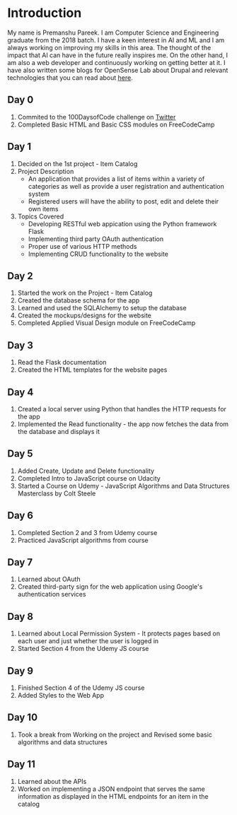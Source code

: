 # Introduction

My name is Premanshu Pareek. I am Computer Science and Engineering graduate from the 2018 batch. I have a keen interest in AI and ML and I am always working on improving my skills in this area. The thought of the impact that AI can have in the future really inspires me. On the other hand, I am also a web developer and continuously working on getting better at it. I have also written some blogs for OpenSense Lab about Drupal and relevant technologies that you can read about [here](https://opensenselabs.com/user/premanshu).

## Day 0
1. Commited to the 100DaysofCode challenge on [Twitter](https://twitter.com/PremanshuPareek/status/1079816413714337793)
2. Completed Basic HTML and Basic CSS modules on FreeCodeCamp

## Day 1
1. Decided on the 1st project - Item Catalog
2. Project Description
      * An application that provides a list of items within a variety of categories as well as provide a user registration and authentication system
      * Registered users will have the ability to post, edit and delete their own items
3. Topics Covered 
      * Developing RESTful web appication using the Python framework Flask
      * Implementing third party OAuth authentication
      * Proper use of various HTTP methods
      * Implementing CRUD functionality to the website
      
## Day 2
1. Started the work on the Project - Item Catalog
2. Created the database schema for the app
3. Learned and used the SQLAlchemy to setup the database
4. Created the mockups/designs for the website
5. Completed Applied Visual Design module on FreeCodeCamp

## Day 3
1. Read the Flask documentation
2. Created the HTML templates for the website pages

## Day 4
1. Created a local server using Python that handles the HTTP requests for the app
2. Implemented the Read functionality - the app now fetches the data from the database and displays it

## Day 5
1. Added Create, Update and Delete functionality
2. Completed Intro to JavaScript course on Udacity
3. Started a Course on Udemy - JavaScript Algorithms and Data Structures Masterclass by Colt Steele

## Day 6
1. Completed Section 2 and 3 from Udemy course
2. Practiced JavaScript algorithms from course

## Day 7
1. Learned about OAuth
2. Created third-party sign for the web application using Google's authentication services

## Day 8
1. Learned about Local Permission System - It protects pages based on each user and just whether the user is logged in
2. Started Section 4 from the Udemy JS course

## Day 9
1. Finished Section 4 of the Udemy JS course
2. Added Styles to the Web App

## Day 10
1. Took a break from Working on the project and Revised some basic algorithms and data structures

## Day 11
1. Learned about the APIs 
2. Worked on implementing a JSON endpoint that serves the same information as displayed in the HTML endpoints for an item in the catalog
